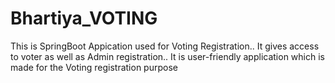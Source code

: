 # Bhartiya_VOTING


This is SpringBoot Appication used for Voting Registration..
It gives access to voter as well as Admin registration..
It is user-friendly application which is made for the Voting registration purpose
